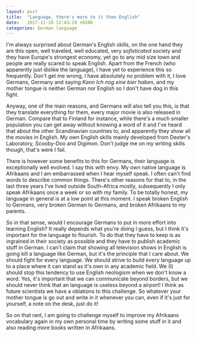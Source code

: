 ```yaml
---
layout: post
title:  "Language, there's more to it then English"
date:   2017-11-10 12:43:29 +0200
categories: German language 
---
```


I'm always surprised about German's English skills, on the one hand
they are this open, well traveled, well educated, very *sofisticated*
society and they have Europe's strongest economy, yet go to any mid
size town and people are really scared to speak English. Apart from
the French (who apparently just dislike the language), I have yet to
experience this so frequently. Don't get me wrong, I have absolutely
no problem with it, I love Germans, Germany and saying *Kann Ich nog
eine bier haben*, and my mother tongue is neither German nor English
so I don't have dog in this fight.

Anyway, one of the main reasons, and Germans will also tell you this,
is that they translate everything for them, every major movie is also
released in German. Compare that to Finland for instance, while
there's a much smaller population you can get away without knowing a
word of it and I've heard that about the other Scandinavian countries
to, and apparently they show all the movies in English. My own English
skills mainly developed from Dexter's Laboratory, Scooby-Doo and
Digimon.  Don't judge me on my writing skills though, that's were I
fail.

There is however some benefits to this for Germans, their language is
exceptionally well evolved. I say this with envy. My own native
language is Afrikaans and I am embarrassed when I hear myself speak. I
often can't find words to describe common things. There's other
reasons for that to, in the last three years I've lived outside
South-Africa mostly, subsequently I only speak Afrikaans once a week
or so with my family. To be totally honest, my language in general is
at a low point at this moment. I speak broken English to Germans, very
broken German to Germans, and broken Afrikaans to my parents.

So in that sense, would I encourage Germans to put in more effort into
learning English? It really depends what you're doing I guess, but I
think it's important for the language to flourish. To do that they
have to keep is as ingrained in their society as possible and they
have to publish academic stuff in German. I can't claim that showing
all television shows in English is going kill a language like German,
but it's the principle that I care about. We should fight for every
language.  We should strive to build every language up to a place
where it can stand as it's own in any academic field. We (I) should
stop this tendency to use English neologism when we don't know a word.
Yes, it's important that we can communicate beyond borders, but we
should never think that an language is useless beyond a airport! I
think as future scientists we have a oblations to this challenge. So
whatever your mother tongue is go out and write in it whenever you
can, even if it's just for yourself, a note on the desk, just do it!

So on that rant, I am going to challenge myself to improve my
Afrikaans vocabulary again in my own personal time by writing some
stuff in it and also reading more books written in Afrikaans. 
